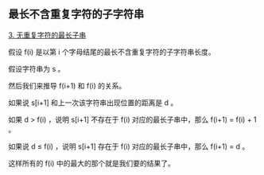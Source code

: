 ## 最长不含重复字符的子字符串

[3. 无重复字符的最长子串](https://leetcode-cn.com/problems/longest-substring-without-repeating-characters/)

假设 f(i) 是以第 i 个字母结尾的最长不含重复字符的子字符串长度。

假设字符串为 s 。

然后我们来推导 f(i+1) 和 f(i) 的关系。

如果说 s[i+1] 和上一次该字符串出现位置的距离是 d 。

如果 d > f(i) ，说明 s[i+1] 不存在于 f(i) 对应的最长子串中，那么 f(i+1) = f(i) + 1 。

如果说 d ≤ f(i) ，说明 s[i+1] 存在于 f(i) 对应的最长子串中，那么 f(i+1) = d 。

这样所有的 f(i) 中的最大的那个就是我们要的结果了。
